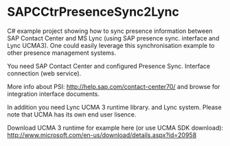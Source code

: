 SAPCCtrPresenceSync2Lync
========================

C# example project showing how to sync presence information between SAP Contact Center and MS Lync (using SAP presence sync. interface and Lync UCMA3). 
One could easily leverage this synchronisation example to other presence management systems.  

You need SAP Contact Center and configured Presence Sync. Interface connection (web service). 

More info about PSI:
http://help.sap.com/contact-center70/
and browse for integration interface documents.

In addition you need Lync UCMA 3 runtime library. and Lync system. 
Please note that UCMA has its own end user lisence.

Download UCMA 3 runtime for example here (or use UCMA SDK download):
http://www.microsoft.com/en-us/download/details.aspx?id=20958

